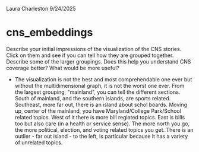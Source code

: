 Laura Charleston 9/24/2025

# cns_embeddings

Describe your initial impressions of the visualization of the CNS stories. Click on them and see if you can tell how they are grouped together. Describe some of the larger groupings. Does this help you understand CNS coverage better? What would be more useful?
- The visualization is not the best and most comprehendable one ever but without the multidimensional graph, it is not the worst one ever. From the largest grouping, "mainland", you can tell the different sections. South of mainland, and the southern islands, are sports related. Southeast, more far out, there is an island about schol boards. Moving up, center of the mainland, you have Maryland/College Park/School related topics. West of it there is more bill reglated topics. East is bills too but also care (in a health or service sense). The more north you go, the more political, election, and voting related topics you get. There is an outlier - far out island - to the left, is particular because it has a variety of unrelated topics. 